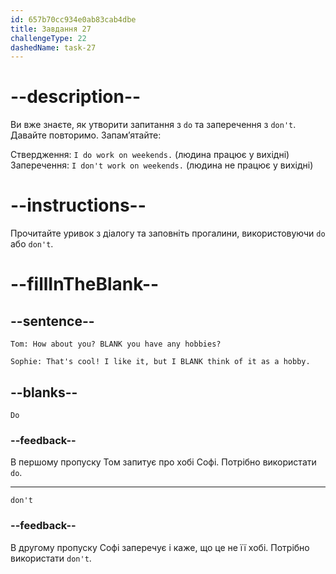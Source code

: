 ```yaml
---
id: 657b70cc934e0ab83cab4dbe
title: Завдання 27
challengeType: 22
dashedName: task-27
---
```


# --description--

Ви вже знаєте, як утворити запитання з `do` та заперечення з `don't`. Давайте повторимо. Запам’ятайте:

Ствердження: `I do work on weekends.` (людина працює у вихідні) Заперечення: `I don't work on weekends.` (людина не працює у вихідні)

# --instructions--

Прочитайте уривок з діалогу та заповніть прогалини, використовуючи `do` або `don't`.

# --fillInTheBlank--

## --sentence--

`Tom: How about you? BLANK you have any hobbies?`

`Sophie: That's cool! I like it, but I BLANK think of it as a hobby.`

## --blanks--

`Do`

### --feedback--

В першому пропуску Том запитує про хобі Софі. Потрібно використати `do`.

---

`don't`

### --feedback--

В другому пропуску Софі заперечує і каже, що це не її хобі. Потрібно використати `don't`.
